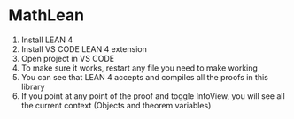 # MathLean

1) Install LEAN 4
2) Install VS CODE LEAN 4 extension
3) Open project in VS CODE
4) To make sure it works, restart any file you need to make working
5) You can see that LEAN 4 accepts and compiles all the proofs in this library
6) If you point at any point of the proof and toggle InfoView, you will see all the current context
(Objects and theorem variables)